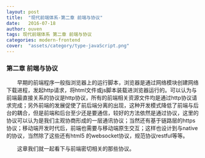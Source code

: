 ```yaml
---
layout: post
title:  "现代前端体系-第二章 前端与协议"
date:   2016-07-18
author: ouven
tags: 现代前端体系 第二章 前端与协议
categories: modern-frontend
cover:  "assets/category/type-javaScript.png"
---
```


### 第二章 前端与协议

&emsp;&emsp;早期的前端程序一般指浏览器上的运行脚本，浏览器是通过网络模块创建网络下载进程，发起http请求，将html文件或js脚本装载进浏览器运行的。可以认为与前端最直接关系的协议是http协议，所有的前端相关资源文件均是通过http协议请求完成；另外前端的发展促使了前后端分离的出现，这种开发模式降低了前端与后台的耦合，但是前端和后台至少还是要通信，较好的方法依然是通过协议，这里的协议可以认为是我们主观协商形成的一层通讯协议；当然还有基于链路层的https协议；移动端开发时代后，前端也需要与移动端原生交互；这样也设计到与native的协议，当然除了这些还有html5 的websocket协议，规范协议restful等等。

&emsp;&emsp;这章我们就一起看下与前端密切相关的那些协议。

